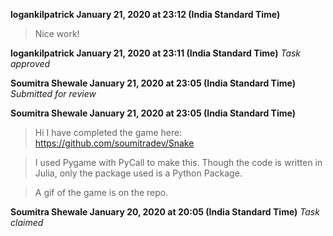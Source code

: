 **logankilpatrick January 21, 2020 at 23:12 (India Standard Time)**
> Nice work!

**logankilpatrick January 21, 2020 at 23:11 (India Standard Time)**
_Task approved_

**Soumitra Shewale January 21, 2020 at 23:05 (India Standard Time)**
_Submitted for review_

**Soumitra Shewale January 21, 2020 at 23:05 (India Standard Time)**
> Hi I have completed the game here: https://github.com/soumitradev/Snake

> I used Pygame with PyCall to make this. Though the code is written in Julia, only the package used is a Python Package.

> A gif of the game is on the repo.

**Soumitra Shewale January 20, 2020 at 20:05 (India Standard Time)**
_Task claimed_